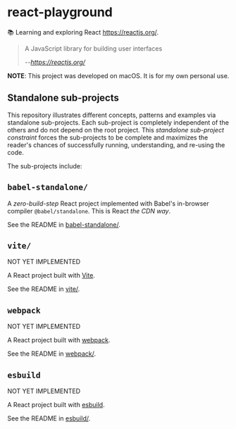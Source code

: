 # react-playground

📚 Learning and exploring React <https://reactjs.org/>.

> A JavaScript library for building user interfaces
> 
> --<cite>https://reactjs.org/</cite>

**NOTE**: This project was developed on macOS. It is for my own personal use.

## Standalone sub-projects

This repository illustrates different concepts, patterns and examples via standalone sub-projects. Each sub-project is
completely independent of the others and do not depend on the root project. This _standalone sub-project constraint_
forces the sub-projects to be complete and maximizes the reader's chances of successfully running, understanding, and
re-using the code.

The sub-projects include:

## `babel-standalone/`

A *zero-build-step* React project implemented with Babel's in-browser compiler `@babel/standalone`. This is React *the CDN way*.

See the README in [babel-standalone/](babel-standalone/).

## `vite/`

NOT YET IMPLEMENTED

A React project built with [Vite](https://vitejs.dev/).

See the README in [vite/](vite/).

## `webpack`

NOT YET IMPLEMENTED

A React project built with [webpack](https://webpack.js.org/).

See the README in [webpack/](webpack/).

## `esbuild`

NOT YET IMPLEMENTED

A React project built with [esbuild](https://esbuild.github.io/).

See the README in [esbuild/](esbuild/).
